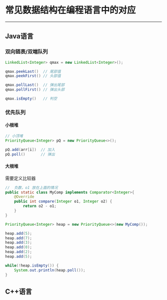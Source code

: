 # 常见数据结构在编程语言中的对应


---
## Java语言

### 双向链表/双端队列
```java
LinkedList<Integer> qmax = new LinkedList<Integer>();

qmax.peekLast()  // 尾部值
qmax.peekFirst() // 头部值

qmax.pollLast()  // 弹出尾部
qmax.pollFirst() // 弹出头部

qmax.isEmpty()   // 判空
```


### 优先队列

#### 小根堆
```java
// 小顶堆
PriorityQueue<Integer> pQ = new PriorityQueue<>();

pQ.add(arr[i])  // 加入
pQ.poll()       // 弹出
```


#### 大根堆
需要定义比较器
```java
//  负数，o1 放在上面的情况
public static class MyComp implements Comparator<Integer>{
    @Override
    public int compare(Integer o1, Integer o2) {
        return o2 - o1;
    }
}

PriorityQueue<Integer> heap = new PriorityQueue<>(new MyComp());

heap.add(5);
heap.add(7);
heap.add(3);
heap.add(0);
heap.add(2);
heap.add(5);

while(!heap.isEmpty()) {
    System.out.println(heap.poll());
}

```



## C++语言

